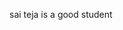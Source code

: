 
<!DOCTYPE html>
<html>
  <head>
  <title>hello world</title>
  </head>
  <body>
    <p>
      sai teja is a good student
    </p>
  </body>
</html>
